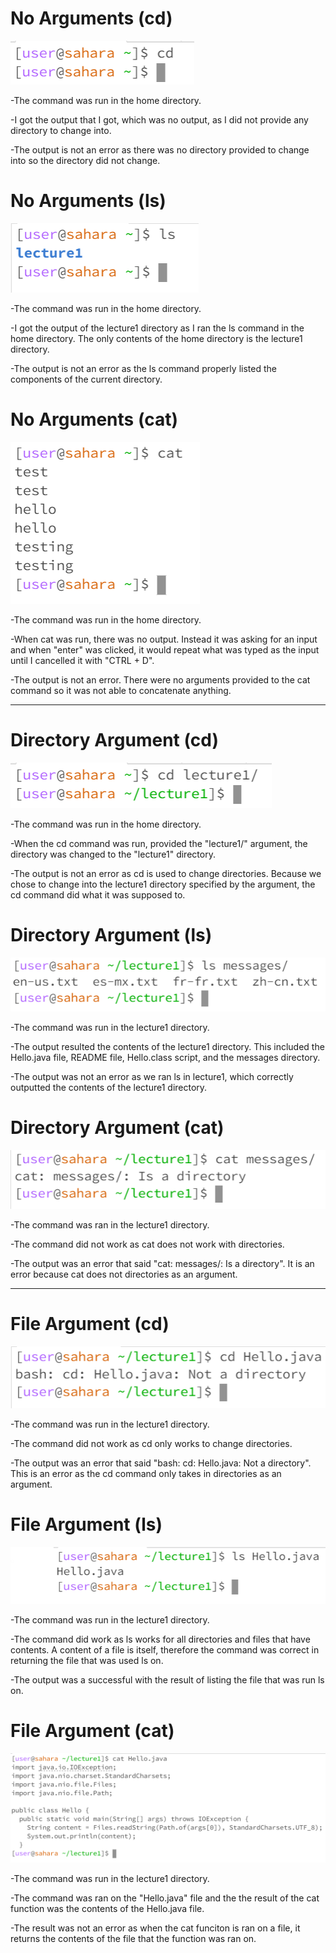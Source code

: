# No Arguments (cd)
![Image](lab1-1.1.png)

-The command was run in the home directory.

-I got the output that I got, which was no output, as I did not provide any directory to change into.

-The output is not an error as there was no directory provided to change into so the directory did not change.

# No Arguments (ls)
![Image](lab1-1.2.png)

-The command was run in the home directory.

-I got the output of the lecture1 directory as I ran the ls command in the home directory. The only contents of the home directory is the lecture1 directory.

-The output is not an error as the ls command properly listed the components of the current directory.

# No Arguments (cat)
![Image](lab1-1.3.png)

-The command was run in the home directory.

-When cat was run, there was no output. Instead it was asking for an input and when "enter" was clicked, it would repeat what was typed as the input until I cancelled it with "CTRL + D".

-The output is not an error. There were no arguments provided to the cat command so it was not able to concatenate anything.

---

# Directory Argument (cd)
![Image](lab1-2.1.png)

-The command was run in the home directory.

-When the cd command was run, provided the "lecture1/" argument, the directory was changed to the "lecture1" directory.

-The output is not an error as cd is used to change directories. Because we chose to change into the lecture1 directory specified by the argument, the cd command did what it was supposed to.

# Directory Argument (ls)
![Image](lab1-2.2.png)

-The command was run in the lecture1 directory.

-The output resulted the contents of the lecture1 directory. This included the Hello.java file, README file, Hello.class script, and the messages directory.

-The output was not an error as we ran ls in lecture1, which correctly outputted the contents of the lecture1 directory.

# Directory Argument (cat)
![Image](lab1-2.3.png)

-The command was ran in the lecture1 directory.

-The command did not work as cat does not work with directories.

-The output was an error that said "cat: messages/: Is a directory". It is an error because cat does not directories as an argument.

---

# File Argument (cd)
![Image](lab1-3.1.png)

-The command was run in the lecture1 directory.

-The command did not work as cd only works to change directories.

-The output was an error that said "bash: cd: Hello.java: Not a directory". This is an error as the cd command only takes in directories as an argument.

# File Argument (ls)
![Image](lab1-3.2.png)

-The command was run in the lecture1 directory.

-The command did work as ls works for all directories and files that have contents. A content of a file is itself, therefore the command was correct in returning the file that was used ls on.

-The output was a successful with the result of listing the file that was run ls on.

# File Argument (cat)
![Image](lab1-3.3.png)

-The command was run in the lecture1 directory.

-The command was ran on the "Hello.java" file and the the result of the cat function was the contents of the Hello.java file.

-The result was not an error as when the cat funciton is ran on a file, it returns the contents of the file that the function was ran on.

